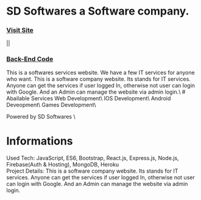 # SD Softwares a Software company.
<h3><a href="https://sd-softwares.web.app/">Visit Site</a></h3> ||
<h3><a href="">Back-End Code</a></h3>
This is a softwares services website. We have a few IT services for anyone who want.
This is a software company website. Its stands for IT services. Anyone can get the services if user logged In, otherwise not user can login with Google. And an Admin can manage the website via admin login.\
# Abailable Services
Web Development\
IOS Development\
Android Deveopment\
Games Development\

Powered by SD Softwares \
# Informations
Used Tech: JavaScript, ES6, Bootstrap, React.js, Express.js, Node.js, Firebase(Auth & Hosting), MongoDB, Heroku \
Project Details: This is a software company website. Its stands for IT services. Anyone can get the services if user logged In, otherwise not user can login with Google. And an Admin can manage the website via admin login.
